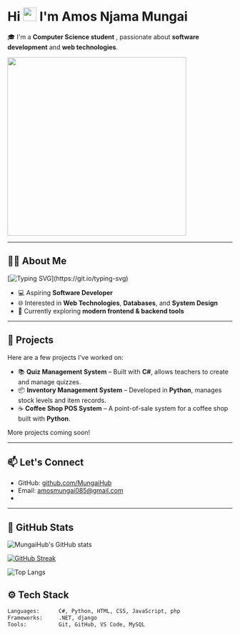


# Hi <img src="https://raw.githubusercontent.com/MartinHeinz/MartinHeinz/master/wave.gif" width="30px"> I'm Amos Njama Mungai


🎓 I'm a **Computer Science student** , passionate about **software development** and **web technologies**.

<img src="https://media2.giphy.com/media/v1.Y2lkPTc5MGI3NjExemE4cHF3c240dnZod2hua29tODNyOWNneW9qMng5em44am5sajBrMyZlcD12MV9pbnRlcm5hbF9naWZfYnlfaWQmY3Q9Zw/qgQUggAC3Pfv687qPC/giphy.gif" width="400" />

---

## 👨‍💻 About Me
[![Typing SVG](https://readme-typing-svg.herokuapp.com?size=22&color=00C4FF&center=true&vCenter=true&width=700&lines=👋+Team+Player;🚀+Always+Ready+to+Learn;💻+Software+Developer;🌐+Web+Technologies+Enthusiast;🤝+Open+for+Collaborations;📊+Data+Science+Explorer;🔐✨+Thanks+for+Visiting+My+GitHub!)](https://git.io/typing-svg)

- 💻 Aspiring **Software Developer**
- 🌐 Interested in **Web Technologies**, **Databases**, and **System Design**
- 🚀 Currently exploring **modern frontend & backend tools**

---

## 🔨 Projects

Here are a few projects I've worked on:

- 📚 **Quiz Management System** – Built with **C#**, allows teachers to create and manage quizzes.
- 📦 **Inventory Management System** – Developed in **Python**, manages stock levels and item records.
- ☕ **Coffee Shop POS System** – A point-of-sale system for a coffee shop built with **Python**.

More projects coming soon!

---

## 📫 Let's Connect

- GitHub: [github.com/MungaiHub](https://github.com/MungaiHub)
- Email: amosmungai085@gmail.com
- 
---

## 🚀 GitHub Stats

![MungaiHub's GitHub stats](https://github-readme-stats.vercel.app/api?username=MungaiHub&show_icons=true&theme=radical&cache_seconds=86400)

[![GitHub Streak](https://streak-stats.demolab.com/?user=MungaiHub&theme=radical)](https://git.io/streak-stats)



![Top Langs](https://github-readme-stats.vercel.app/api/top-langs/?username=MungaiHub&layout=compact&theme=radical)

## ⚙️ Tech Stack

```txt
Languages:      C#, Python, HTML, CSS, JavaScript, php
Frameworks:     .NET, django
Tools:          Git, GitHub, VS Code, MySQL



